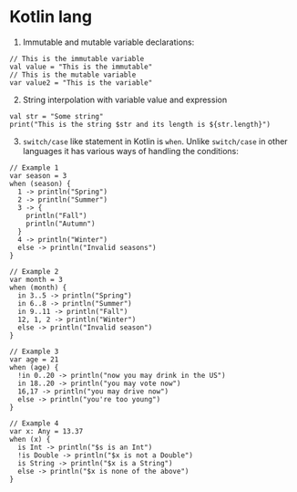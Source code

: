 # Kotlin lang
1. Immutable and mutable variable declarations:
```
// This is the immutable variable
val value = "This is the immutable"
// This is the mutable variable
var value2 = "This is the variable"
```
2. String interpolation with variable value and expression
```
val str = "Some string"
print("This is the string $str and its length is ${str.length}")
```
3. `switch/case` like statement in Kotlin is `when`. Unlike `switch/case` in other languages it has various ways of handling the conditions:
```
// Example 1
var season = 3
when (season) {
  1 -> println("Spring")
  2 -> println("Summer")
  3 -> {
    println("Fall")
    println("Autumn")
  }
  4 -> println("Winter")
  else -> println("Invalid seasons")
}

// Example 2
var month = 3
when (month) {
  in 3..5 -> println("Spring")
  in 6..8 -> println("Summer")
  in 9..11 -> println("Fall")
  12, 1, 2 -> println("Winter")
  else -> println("Invalid season")
}

// Example 3
var age = 21
when (age) {
  !in 0..20 -> println("now you may drink in the US")
  in 18..20 -> println("you may vote now")
  16,17 -> println("you may drive now")
  else -> println("you're too young")
}

// Example 4
var x: Any = 13.37
when (x) {
  is Int -> println("$s is an Int")
  !is Double -> println("$x is not a Double")
  is String -> println("$x is a String")
  else -> println("$x is none of the above")
}
```
